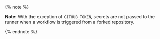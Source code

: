 {% note %}

**Note:** With the exception of `GITHUB_TOKEN`, secrets are not passed to the runner when a workflow is triggered from a forked repository.

{% endnote %}
